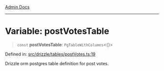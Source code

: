 [Admin Docs](/)

***

# Variable: postVotesTable

> `const` **postVotesTable**: `PgTableWithColumns`\<\{\}\>

Defined in: [src/drizzle/tables/postVotes.ts:19](https://github.com/syedali237/talawa-api/blob/691786dc98e76819737c41ef0af34983792105fd/src/drizzle/tables/postVotes.ts#L19)

Drizzle orm postgres table definition for post votes.
